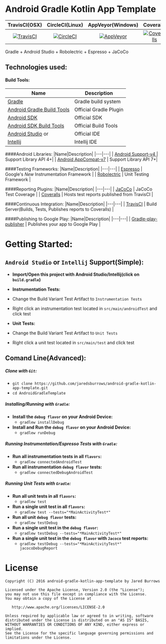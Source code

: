 # Android Gradle Kotlin App Template 
|TravisCI(OSX)|CircleCI(Linux)|AppVeyor(Windows)|Coveralls|
|:---:|:---:|:---:|:---:|
|[![TravisCI](https://travis-ci.org/jaredsburrows/android-gradle-kotlin-app-template.svg?branch=master)](https://travis-ci.org/jaredsburrows/android-gradle-kotlin-app-template)|[![CircleCI](https://circleci.com/gh/jaredsburrows/android-gradle-kotlin-app-template.svg?style=shield)](https://circleci.com/gh/jaredsburrows/android-gradle-kotlin-app-template)|[![AppVeyor](https://ci.appveyor.com/api/projects/status/2o07ifs4cxcf0dsu/branch/master?svg=true)](https://ci.appveyor.com/project/jaredsburrows/android-gradle-kotlin-app-template/branch/master)|[![Coveralls](https://coveralls.io/repos/github/jaredsburrows/android-gradle-kotlin-app-template/badge.svg?branch=master)](https://coveralls.io/github/jaredsburrows/android-gradle-kotlin-app-template?branch=master)|

Gradle + Android Studio + Robolectric + Espresso + JaCoCo

## Technologies used:
#### Build Tools:
|Name|Description|
|---|---|
| [Gradle](http://gradle.org/docs/current/release-notes) | Gradle build system |
| [Android Gradle Build Tools](http://tools.android.com/tech-docs/new-build-system) | Official Gradle Plugin |
| [Android SDK](http://developer.android.com/tools/revisions/platforms.html#5.1) | Official SDK |
| [Android SDK Build Tools](http://developer.android.com/tools/revisions/build-tools.html) | Official Build Tools |
| [Android Studio](http://tools.android.com/recent) or | Official IDE |
| [Intellij](https://www.jetbrains.com/idea/download/) | Intellij IDE |

####Android Libraries:
|Name|Description|
|---|---|
| [Android Support-v4 ](http://developer.android.com/tools/support-library/features.html#v4) | Support Library API 4+|
| [Android AppCompat-v7](http://developer.android.com/tools/support-library/features.html#v7-appcompat) | Support Library API 7+|

####Testing Frameworks:
|Name|Description|
|---|---|
| [Espresso](https://google.github.io/android-testing-support-library/) | Google's *New* Instrumentation Framework |
| [Robolectric](https://github.com/robolectric/robolectric) | Unit Testing Framework |

####Reporting Plugins:
|Name|Description|
|---|---|
| [JaCoCo](http://www.eclemma.org/jacoco/) | JaCoCo Test Coverage |
| [Coveralls](https://coveralls.io/) | Hosts test reports published from TravisCI |

####Continuous Integration:
|Name|Description|
|---|---|
| [TravisCI](http://docs.travis-ci.com/user/languages/android/) | Build Server(Builds, Tests, Publishes reports to Coveralls) |

####Publishing to Google Play:
|Name|Description|
|---|---|
| [Gradle-play-publisher](https://github.com/Triple-T/gradle-play-publisher) | Publishes your app to Google Play |

# Getting Started:

## `Android Studio` or `Intellij` Support(Simple):
 - **Import/Open this project with Android Studio/Intellij(click on `build.gradle`)**

 - **Instrumentation Tests:**
  - Change the Build Variant Test Artifact to `Instrumentation Tests`
  - Right click an instrumentation test located in `src/main/androidTest` and click test

 - **Unit Tests:**
  - Change the Build Variant Test Artifact to `Unit Tests`
  - Right click a unit test located in `src/main/test` and click test

## Comand Line(Advanced):
##### Clone with `Git`:
 - `git clone https://github.com/jaredsburrows/android-gradle-kotlin-app-template.git`
 - `cd AndroidGradleTemplate`

##### Installing/Running with `Gradle`:
 - **Install the `debug flavor` on your Android Device:**
   - `gradlew installDebug`
 - **Install and Run the `debug flavor` on your Android Device:**
   - `gradlew runDebug`

##### Running Instrumentation/Espresso Tests with `Gradle`:
 - **Run all instrumentation tests in all `flavors`:**
   - `gradlew connectedAndroidTest`
 - **Run all instrumentation `debug flavor` tests:**
   - `gradlew connectedDebugAndroidTest`

##### Running Unit Tests with `Gradle`:
 - **Run all unit tests in all `flavors`:**
   - `gradlew test`
 - **Run a single unit test in all `flavors`:**
   - `gradlew test --tests="*MainActivityTest*"`
 - **Run all unit `debug flavor` tests:**
   - `gradlew testDebug`
 - **Run a single unit test in the `debug flavor`:**
   - `gradlew testDebug --tests="*MainActivityTest*"`
 - **Run a single unit test in the `debug flavor` with `Jacoco` test reports:**
   - `gradlew testDebug --tests="*MainActivityTest*" jacocoDebugReport`

License
=========

    Copyright (C) 2016 android-gradle-kotlin-app-template by Jared Burrows

    Licensed under the Apache License, Version 2.0 (the "License");
    you may not use this file except in compliance with the License.
    You may obtain a copy of the License at

       http://www.apache.org/licenses/LICENSE-2.0

    Unless required by applicable law or agreed to in writing, software
    distributed under the License is distributed on an "AS IS" BASIS,
    WITHOUT WARRANTIES OR CONDITIONS OF ANY KIND, either express or implied.
    See the License for the specific language governing permissions and
    limitations under the License.
